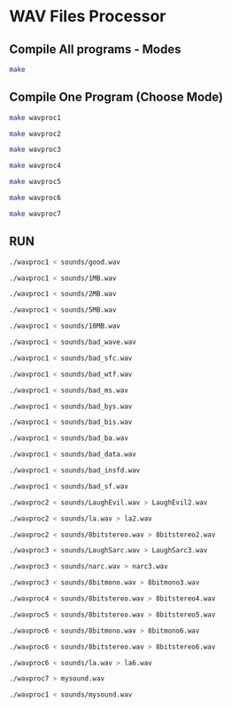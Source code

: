 # WAV Files Processor

## Compile All programs - Modes
```bash
make
```
## Compile One Program (Choose Mode)
```bash
make wavproc1
```
```bash
make wavproc2
```
```bash
make wavproc3
```
```bash
make wavproc4
```
```bash
make wavproc5
```
```bash
make wavproc6
```
```bash
make wavproc7
```

## RUN
```bash
./wavproc1 < sounds/good.wav
```
```bash
./wavproc1 < sounds/1MB.wav
```
```bash
./wavproc1 < sounds/2MB.wav
```
```bash
./wavproc1 < sounds/5MB.wav
```
```bash
./wavproc1 < sounds/10MB.wav
```
```bash
./wavproc1 < sounds/bad_wave.wav
```
```bash
./wavproc1 < sounds/bad_sfc.wav
```
```bash
./wavproc1 < sounds/bad_wtf.wav
```
```bash
./wavproc1 < sounds/bad_ms.wav
```
```bash
./wavproc1 < sounds/bad_bys.wav
```
```bash
./wavproc1 < sounds/bad_bis.wav
```
```bash
./wavproc1 < sounds/bad_ba.wav
```
```bash
./wavproc1 < sounds/bad_data.wav
```
```bash
./wavproc1 < sounds/bad_insfd.wav
```
```bash
./wavproc1 < sounds/bad_sf.wav
```
```bash
./wavproc2 < sounds/LaughEvil.wav > LaughEvil2.wav
```
```bash
./wavproc2 < sounds/la.wav > la2.wav
```
```bash
./wavproc2 < sounds/8bitstereo.wav > 8bitstereo2.wav
```
```bash
./wavproc3 < sounds/LaughSarc.wav > LaughSarc3.wav
```
```bash
./wavproc3 < sounds/narc.wav > narc3.wav
```
```bash
./wavproc3 < sounds/8bitmono.wav > 8bitmono3.wav
```
```bash
./wavproc4 < sounds/8bitstereo.wav > 8bitstereo4.wav
```
```bash
./wavproc5 < sounds/8bitstereo.wav > 8bitstereo5.wav
```
```bash
./wavproc6 < sounds/8bitmono.wav > 8bitmono6.wav
```
```bash
./wavproc6 < sounds/8bitstereo.wav > 8bitstereo6.wav
```
```bash
./wavproc6 < sounds/la.wav > la6.wav
```
```bash
./wavproc7 > mysound.wav
```
```bash
./wavproc1 < sounds/mysound.wav
```